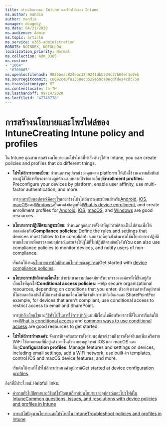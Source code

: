 ```yaml
---
title: สร้างนโยบายของ Intune และโปรไฟล์ของ Intune
ms.author: mandia
author: mandia
manager: dougeby
ms.date: 04/21/2020
ms.audience: Admin
ms.topic: article
ms.service: o365-administration
ROBOTS: NOINDEX, NOFOLLOW
localization_priority: Normal
ms.collection: Adm_O365
ms.custom:
- "1064"
- "6700005"
ms.openlocfilehash: 9026beac824ebc3849241dbb534c27b00ef1d0eb
ms.sourcegitcommit: c6692ce0fa1358ec3529e59ca0ecdfdea4cdc759
ms.translationtype: MT
ms.contentlocale: th-TH
ms.lasthandoff: 09/14/2020
ms.locfileid: "47746778"
---
```

# <a name="creating-intune-policy-and-profiles"></a><span data-ttu-id="2964b-102">การสร้างนโยบายและโพรไฟล์ของ Intune</span><span class="sxs-lookup"><span data-stu-id="2964b-102">Creating Intune policy and profiles</span></span>

<span data-ttu-id="2964b-103">ใน Intune คุณสามารถสร้างนโยบายและโปรไฟล์ที่ทำสิ่งต่างๆได้</span><span class="sxs-lookup"><span data-stu-id="2964b-103">In Intune, you can create policies and profiles that do different things.</span></span>

- <span data-ttu-id="2964b-104">**โปรไฟล์การลงทะเบียน**: กำหนดการอุปกรณ์ของคุณตาม platform ให้เปิดใช้งานความสัมพันธ์ของผู้ใช้ใช้การรับรองความถูกต้องแบบหลายปัจจัยและอื่นๆ</span><span class="sxs-lookup"><span data-stu-id="2964b-104">**Enrollment profiles**: Preconfigure your devices by platform, enable user affinity, use multi-factor authentication, and more.</span></span>

  <span data-ttu-id="2964b-105">การ[ลงทะเบียนอุปกรณ์คืออะไร](https://docs.microsoft.com/intune/device-enrollment)และสร้างโปรไฟล์การลงทะเบียนสำหรับ[Android](https://docs.microsoft.com/intune/android-enroll), [iOS](https://docs.microsoft.com/intune/ios-enroll), [macOS](https://docs.microsoft.com/intune/macos-enroll)และ[Windows](https://docs.microsoft.com/intune/windows-enrollment-methods)เป็นแหล่งข้อมูลที่ดี</span><span class="sxs-lookup"><span data-stu-id="2964b-105">[What is device enrollment](https://docs.microsoft.com/intune/device-enrollment), and create enrollment profiles for [Android](https://docs.microsoft.com/intune/android-enroll), [iOS](https://docs.microsoft.com/intune/ios-enroll), [macOS](https://docs.microsoft.com/intune/macos-enroll), and [Windows](https://docs.microsoft.com/intune/windows-enrollment-methods) are good resources.</span></span>

- <span data-ttu-id="2964b-106">**นโยบายการปฏิบัติตามกฎระเบียบ**: กำหนดกฎและการตั้งค่าที่อุปกรณ์ต้องเป็นไปตามเพื่อให้สอดคล้องกัน</span><span class="sxs-lookup"><span data-stu-id="2964b-106">**Compliance policies**: Define the rules and settings that devices must follow to be compliant.</span></span> <span data-ttu-id="2964b-107">นอกจากนี้คุณยังสามารถใช้นโยบายการปฏิบัติตามนโยบายเพื่อตรวจสอบอุปกรณ์และแจ้งให้ผู้ใช้ที่ไม่ปฏิบัติตามข้อบังคับ</span><span class="sxs-lookup"><span data-stu-id="2964b-107">You can also use compliance policies to monitor devices, and notify users of non-compliance.</span></span>

  <span data-ttu-id="2964b-108">เริ่มต้นใช้งาน[นโยบายการปฏิบัติตามนโยบายของอุปกรณ์](https://docs.microsoft.com/intune/device-compliance-get-started)</span><span class="sxs-lookup"><span data-stu-id="2964b-108">Get started with [device compliance policies](https://docs.microsoft.com/intune/device-compliance-get-started).</span></span>
- <span data-ttu-id="2964b-109">**นโยบายการเข้าถึงตามเงื่อนไข**: ช่วยรักษาความปลอดภัยทรัพยากรขององค์กรทั้งนี้ขึ้นอยู่กับเงื่อนไขที่คุณใส่</span><span class="sxs-lookup"><span data-stu-id="2964b-109">**Conditional access policies**: Help secure organizational resources, depending on conditions that you enter.</span></span> <span data-ttu-id="2964b-110">ตัวอย่างเช่นสำหรับอุปกรณ์ที่ไม่สอดคล้องกันให้ใช้การเข้าถึงตามเงื่อนไขเพื่อจำกัดการเข้าถึงอีเมลและ SharePoint</span><span class="sxs-lookup"><span data-stu-id="2964b-110">For example, for devices that aren't compliant, use conditional access to restrict access to email and SharePoint.</span></span>

  <span data-ttu-id="2964b-111">การ[เข้าถึงเงื่อนไข](https://docs.microsoft.com/intune/conditional-access)และ[วิธีทั่วไปในการใช้การเข้าถึง](https://docs.microsoft.com/intune/conditional-access-intune-common-ways-use)แบบมีเงื่อนไขคือทรัพยากรที่ดีในการเริ่มต้นใช้งาน</span><span class="sxs-lookup"><span data-stu-id="2964b-111">[What is conditional access](https://docs.microsoft.com/intune/conditional-access) and [common ways to use conditional access](https://docs.microsoft.com/intune/conditional-access-intune-common-ways-use) are good resources to get started.</span></span>

- <span data-ttu-id="2964b-112">**โปรไฟล์การกำหนดค่า**: จัดการฟีเจอร์และการตั้งค่าบนอุปกรณ์รวมถึงการตั้งค่าอีเมลเพิ่มเครือข่าย WiFi ใช้เทมเพลตที่มีอยู่แล้วภายในตัวควบคุมอุปกรณ์ IOS และ macOS และอื่นๆ</span><span class="sxs-lookup"><span data-stu-id="2964b-112">**Configuration profiles**: Manage features and settings on devices, including email settings, add a WiFi network, use built-in templates, control iOS and macOS device features, and more.</span></span>

  <span data-ttu-id="2964b-113">เริ่มต้นใช้งานที่[โปรไฟล์การกำหนดค่าอุปกรณ์](https://docs.microsoft.com/intune/device-profiles)</span><span class="sxs-lookup"><span data-stu-id="2964b-113">Get started at [device configuration profiles](https://docs.microsoft.com/intune/device-profiles).</span></span>

<span data-ttu-id="2964b-114">ลิงก์ที่มีประโยชน์:</span><span class="sxs-lookup"><span data-stu-id="2964b-114">Helpful links:</span></span>

- [<span data-ttu-id="2964b-115">คำถามทั่วไปปัญหาและวิธีแก้ไขปัญหาเกี่ยวกับนโยบายของอุปกรณ์และโปรไฟล์ใน Intune</span><span class="sxs-lookup"><span data-stu-id="2964b-115">Common questions, issues, and resolutions with device policies and profiles in Intune</span></span>](https://docs.microsoft.com/intune/device-profile-troubleshoot)

- [<span data-ttu-id="2964b-116">การแก้ไขปัญหานโยบายและโปรไฟล์ใน Intune</span><span class="sxs-lookup"><span data-stu-id="2964b-116">Troubleshoot policies and profiles in Intune</span></span>](https://docs.microsoft.com/intune/troubleshoot-policies-in-microsoft-intune)
